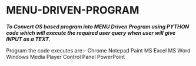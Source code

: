 # MENU-DRIVEN-PROGRAM
***To Convert OS based program into MENU Driven Program using PYTHON code which will execute the required user query when user will give INPUT as a  TEXT.***

Program the code executes are:-
Chrome
Notepad
Paint
MS Excel
MS Word
Windows Media Player
Control Panel
PowerPoint

